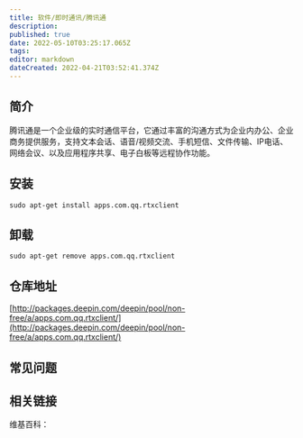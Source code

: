 ```yaml
---
title: 软件/即时通讯/腾讯通
description: 
published: true
date: 2022-05-10T03:25:17.065Z
tags: 
editor: markdown
dateCreated: 2022-04-21T03:52:41.374Z
---
```


## 简介

腾讯通是一个企业级的实时通信平台，它通过丰富的沟通方式为企业内办公、企业商务提供服务，支持文本会话、语音/视频交流、手机短信、文件传输、IP电话、网络会议、以及应用程序共享、电子白板等远程协作功能。


## 安装

`sudo apt-get install apps.com.qq.rtxclient`

## 卸载

`sudo apt-get remove apps.com.qq.rtxclient`

## 仓库地址

[http://packages.deepin.com/deepin/pool/non-free/a/apps.com.qq.rtxclient/](http://packages.deepin.com/deepin/pool/non-free/a/apps.com.qq.rtxclient/)


## 常见问题


## 相关链接

维基百科：